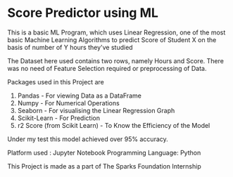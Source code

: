 # Score Predictor using ML
This is a basic ML Program, which uses Linear Regression, one of the most basic Machine Learning Algorithms to predict Score of Student X on the basis of number of Y hours they've studied

The Dataset here used contains two rows, namely Hours and Score.
There was no need of Feature Selection required or preprocessing of Data.

Packages used in this Project are
1. Pandas - For viewing Data as a DataFrame
2. Numpy - For Numerical Operations
3. Seaborn - For visualising the Linear Regression Graph
4. Scikit-Learn - For Prediction
5. r2 Score (from Scikit Learn) - To Know the Efficiency of the Model

Under my test this model achieved over 95% accuracy.

Platform used : Jupyter Notebook
Programming Language: Python

This Project is made as a part of The Sparks Foundation Internship
